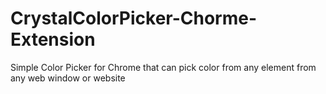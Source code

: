 # CrystalColorPicker-Chorme-Extension
Simple Color Picker for  Chrome that can pick color from any element from any web window or website
